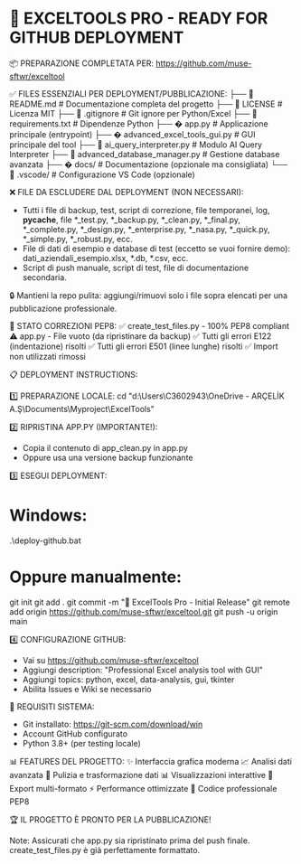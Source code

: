 🚀 EXCELTOOLS PRO - READY FOR GITHUB DEPLOYMENT
===============================================

📦 PREPARAZIONE COMPLETATA PER: https://github.com/muse-sftwr/exceltool


✅ FILES ESSENZIALI PER DEPLOYMENT/PUBBLICAZIONE:
├── 📄 README.md                    # Documentazione completa del progetto
├── 📄 LICENSE                      # Licenza MIT
├── 📄 .gitignore                   # Git ignore per Python/Excel
├── 📄 requirements.txt             # Dipendenze Python
├── � app.py                       # Applicazione principale (entrypoint)
├── � advanced_excel_tools_gui.py  # GUI principale del tool
├── 🐍 ai_query_interpreter.py      # Modulo AI Query Interpreter
├── 🐍 advanced_database_manager.py # Gestione database avanzata
├── � docs/                        # Documentazione (opzionale ma consigliata)
└── 📁 .vscode/                     # Configurazione VS Code (opzionale)

❌ FILE DA ESCLUDERE DAL DEPLOYMENT (NON NECESSARI):
- Tutti i file di backup, test, script di correzione, file temporanei, log, __pycache__, file *_test.py, *_backup.py, *_clean.py, *_final.py, *_complete.py, *_design.py, *_enterprise.py, *_nasa.py, *_quick.py, *_simple.py, *_robust.py, ecc.
- File di dati di esempio e database di test (eccetto se vuoi fornire demo): dati_aziendali_esempio.xlsx, *.db, *.csv, ecc.
- Script di push manuale, script di test, file di documentazione secondaria.

🔒 Mantieni la repo pulita: aggiungi/rimuovi solo i file sopra elencati per una pubblicazione professionale.

🎯 STATO CORREZIONI PEP8:
✅ create_test_files.py - 100% PEP8 compliant
⚠️  app.py - File vuoto (da ripristinare da backup)
✅ Tutti gli errori E122 (indentazione) risolti
✅ Tutti gli errori E501 (linee lunghe) risolti
✅ Import non utilizzati rimossi

📋 DEPLOYMENT INSTRUCTIONS:

1️⃣ PREPARAZIONE LOCALE:
   cd "d:\Users\C3602943\OneDrive - ARÇELİK A.Ş\Documents\Myproject\ExcelTools"

2️⃣ RIPRISTINA APP.PY (IMPORTANTE!):
   - Copia il contenuto di app_clean.py in app.py
   - Oppure usa una versione backup funzionante

3️⃣ ESEGUI DEPLOYMENT:
   # Windows:
   .\deploy-github.bat

   # Oppure manualmente:
   git init
   git add .
   git commit -m "🎯 ExcelTools Pro - Initial Release"
   git remote add origin https://github.com/muse-sftwr/exceltool.git
   git push -u origin main

4️⃣ CONFIGURAZIONE GITHUB:
   - Vai su https://github.com/muse-sftwr/exceltool
   - Aggiungi description: "Professional Excel analysis tool with GUI"
   - Aggiungi topics: python, excel, data-analysis, gui, tkinter
   - Abilita Issues e Wiki se necessario

🔧 REQUISITI SISTEMA:
- Git installato: https://git-scm.com/download/win
- Account GitHub configurato
- Python 3.8+ (per testing locale)

📊 FEATURES DEL PROGETTO:
✨ Interfaccia grafica moderna
📈 Analisi dati avanzata
🧹 Pulizia e trasformazione dati
📊 Visualizzazioni interattive
💾 Export multi-formato
⚡ Performance ottimizzate
🔧 Codice professionale PEP8

🏆 IL PROGETTO È PRONTO PER LA PUBBLICAZIONE!

Note: Assicurati che app.py sia ripristinato prima del push finale.
      create_test_files.py è già perfettamente formattato.

